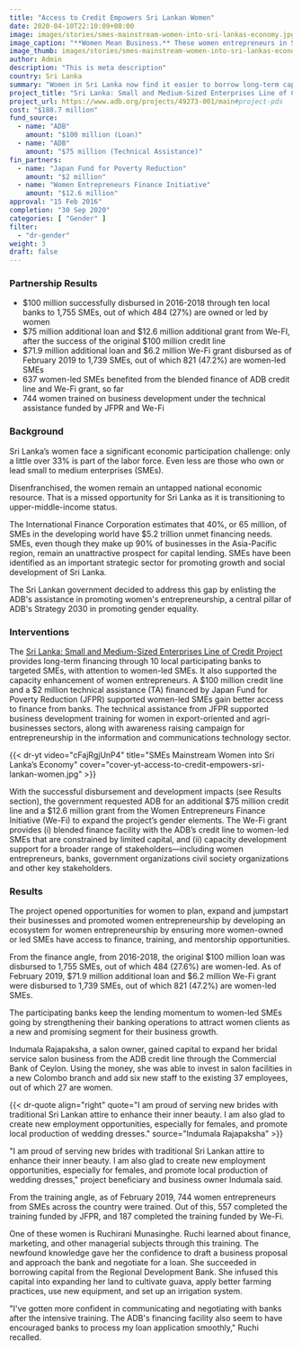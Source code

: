 ```yaml
---
title: "Access to Credit Empowers Sri Lankan Women"
date: 2020-04-10T22:10:09+08:00
image: images/stories/smes-mainstream-women-into-sri-lankas-economy.jpg
image_caption: "**Women Mean Business.** These women entrepreneurs in Sri Lanka and many others like them can now obtain loans faster and easier from local banks to jumpstart their own small business enterprises."
image_thumb: images/stories/smes-mainstream-women-into-sri-lankas-economy-th.jpg
author: Admin
description: "This is meta description"
country: Sri Lanka
summary: "Women in Sri Lanka now find it easier to borrow long-term capital from banks under the ADB’s Sri Lanka: Small and Medium-Sized Enterprises Line of Credit Project that is supported by Women Entrepreneurs Finance Initiative (We-Fi) grant and the Japan Fund for Poverty Reduction (JFPR)."
project_title: "Sri Lanka: Small and Medium-Sized Enterprises Line of Credit Project"
project_url: https://www.adb.org/projects/49273-001/main#project-pds
cost: "$188.7 million"
fund_source: 
  - name: "ADB"
    amount: "$100 million (Loan)"
  - name: "ADB"
    amount: "$75 million (Technical Assistance)"
fin_partners:
  - name: "Japan Fund for Poverty Reduction"
    amount: "$2 million"
  - name: "Women Entrepreneurs Finance Initiative"
    amount: "$12.6 million"
approval: "15 Feb 2016"
completion: "30 Sep 2020"
categories: [ "Gender​" ]
filter:
  - "dr-gender"
weight: 3
draft: false
---
```


### Partnership Results

<ul class="dr-results">
<li><i class="icon-check-circle"></i>$100 million successfully disbursed in 2016-2018 through ten local banks to 1,755 SMEs, out of which 484 (27%) are owned or led by women</li>
<li><i class="icon-check-circle"></i>$75 million additional loan and $12.6 million additional grant from We-FI, after the success of the original $100 million credit line</li>
<li><i class="icon-check-circle"></i>$71.9 million additional loan and $6.2 million We-Fi grant disbursed as of February 2019 to 1,739 SMEs, out of which 821 (47.2%) are women-led SMEs</li> 
<li><i class="icon-check-circle"></i>637 women-led SMEs benefited from the blended finance of ADB credit line and We-Fi grant, so far</li>
<li><i class="icon-check-circle"></i>744 women trained on business development under the technical assistance funded by JFPR and We-Fi</li>
</ul>

### Background
Sri Lanka’s women face a significant economic participation challenge:  only a little over 33% is part of the labor force. Even less are those who own or lead small to medium enterprises (SMEs).  

Disenfranchised, the women remain an untapped national economic resource. That is a missed opportunity for Sri Lanka as it is transitioning to upper-middle-income status.  

The International Finance Corporation estimates that 40%, or 65 million, of SMEs in the developing world have $5.2 trillion unmet financing needs. SMEs, even though they make up 90% of businesses in the Asia-Pacific region, remain an unattractive prospect for capital lending. SMEs have been identified as an important strategic sector for promoting growth and social development of Sri Lanka.

The Sri Lankan government decided to address this gap by enlisting the ADB's assistance in promoting women's entrepreneurship, a central pillar of ADB's Strategy 2030 in promoting gender equality.  

### Interventions

The [Sri Lanka: Small and Medium-Sized Enterprises Line of Credit Project](https://www.adb.org/projects/49273-001/main#project-pds) provides long-term financing through 10 local participating banks to targeted SMEs, with attention to women-led SMEs. It also supported the capacity enhancement of women entrepreneurs. A $100 million credit line and a $2 million technical assistance (TA) financed by Japan Fund for Poverty Reduction (JFPR) supported women-led SMEs gain better access to finance from banks. The technical assistance from JFPR supported business development training for women in export-oriented and agri-businesses sectors, along with awareness raising campaign for entrepreneurship in the information and communications technology sector.  

{{< dr-yt video="cFajRgjUnP4" title="SMEs Mainstream Women into Sri Lanka’s Economy" cover="cover-yt-access-to-credit-empowers-sri-lankan-women.jpg" >}}

With the successful disbursement and development impacts (see Results section), the government requested ADB for an additional $75 million credit line and a $12.6 million grant from the Women Entrepreneurs Finance Initiative (We-Fi) to expand the project’s gender elements. The We-Fi grant provides (i) blended finance facility with the ADB’s credit line to women-led SMEs that are constrained by limited capital, and (ii) capacity development support for a broader range of stakeholders—including women entrepreneurs, banks, government organizations civil society organizations and other key stakeholders.  

### Results

The project opened opportunities for women to plan, expand and jumpstart their businesses and promoted women entrepreneurship by developing an ecosystem for women entrepreneurship by ensuring more women-owned or led SMEs have access to finance, training, and mentorship opportunities.  

From the finance angle, from 2016-2018, the original $100 million loan was disbursed to 1,755 SMEs, out of which 484 (27.6%) are women-led. As of February 2019, $71.9 million additional loan and $6.2 million We-Fi grant were disbursed to 1,739 SMEs, out of which 821 (47.2%) are women-led SMEs.

The participating banks keep the lending momentum to women-led SMEs going by strengthening their banking operations to attract women clients as a new and promising segment for their business growth.

Indumala Rajapaksha, a salon owner, gained capital to expand her bridal service salon business from the ADB credit line through the Commercial Bank of Ceylon. Using the money, she was able to invest in salon facilities in a new Colombo branch and add six new staff to the existing 37 employees, out of which 27 are women. 

{{< dr-quote align="right" quote="I am proud of serving new brides with traditional Sri Lankan attire to enhance their inner beauty. I am also glad to create new employment opportunities, especially for females, and promote local production of wedding dresses." source="Indumala Rajapaksha" >}}

"I am proud of serving new brides with traditional Sri Lankan attire to enhance their inner beauty. I am also glad to create new employment opportunities, especially for females, and promote local production of wedding dresses," project beneficiary and business owner Indumala said.

From the training angle, as of February 2019, 744 women entrepreneurs from SMEs across the country were trained. Out of this, 557 completed the training funded by JFPR, and 187 completed the training funded by We-Fi.  

One of these women is Ruchirani Munasinghe. Ruchi learned about finance, marketing, and other managerial subjects through this training. The newfound knowledge gave her the confidence to draft a business proposal and approach the bank and negotiate for a loan. She succeeded in borrowing capital from the Regional Development Bank. She infused this capital into expanding her land to cultivate guava, apply better farming practices, use new equipment, and set up an irrigation system.  

"I've gotten more confident in communicating and negotiating with banks after the intensive training. The ADB's financing facility also seem to have encouraged banks to process my loan application smoothly," Ruchi recalled.